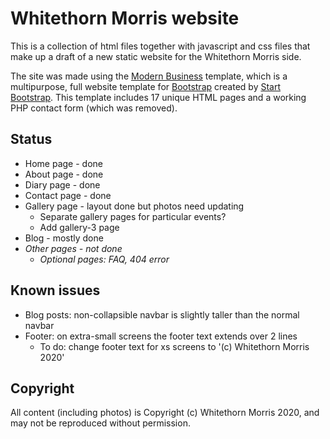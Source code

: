 # Whitethorn Morris website

This is a collection of html files together with javascript and css files that make up a draft of a new static website for the Whitethorn Morris side.

The site was made using the [Modern Business](http://startbootstrap.com/template-overviews/modern-business/) template, which is a multipurpose, full website template for [Bootstrap](http://getbootstrap.com/) created by [Start Bootstrap](http://startbootstrap.com/). This template includes 17 unique HTML pages and a working PHP contact form (which was removed).


## Status

* Home page - done
* About page - done
* Diary page - done
* Contact page - done
* Gallery page - layout done but photos need updating
    * Separate gallery pages for particular events?
    * Add gallery-3 page
* Blog - mostly done
* _Other pages - not done_
    * _Optional pages: FAQ, 404 error_


## Known issues

* Blog posts: non-collapsible navbar is slightly taller than the normal navbar
* Footer: on extra-small screens the footer text extends over 2 lines
    * To do: change footer text for xs screens to '(c) Whitethorn Morris 2020'

## Copyright

All content (including photos) is Copyright (c) Whitethorn Morris 2020, and may not be reproduced without permission.
